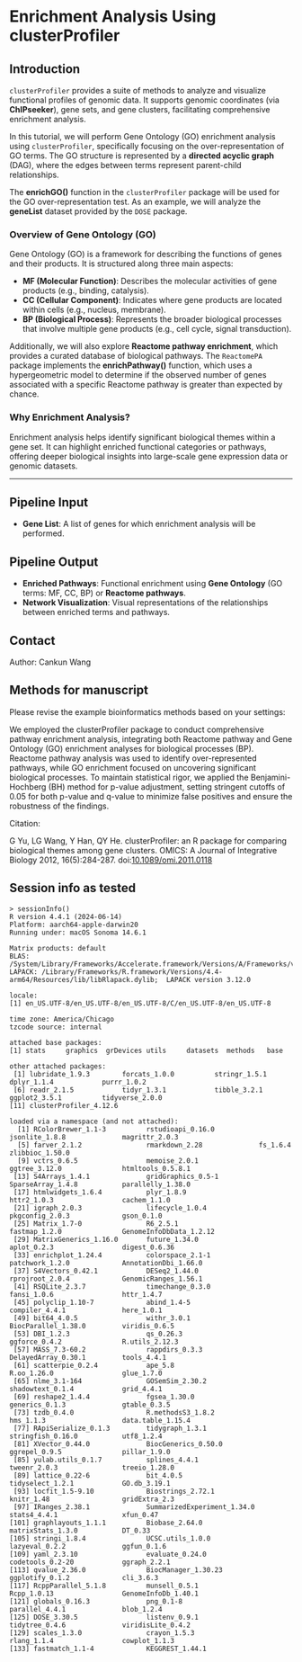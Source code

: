 # Enrichment Analysis Using clusterProfiler

## Introduction

`clusterProfiler` provides a suite of methods to analyze and visualize functional profiles of genomic data. It supports genomic coordinates (via **ChIPseeker**), gene sets, and gene clusters, facilitating comprehensive enrichment analysis.

In this tutorial, we will perform Gene Ontology (GO) enrichment analysis using `clusterProfiler`, specifically focusing on the over-representation of GO terms. The GO structure is represented by a **directed acyclic graph** (DAG), where the edges between terms represent parent-child relationships.

The **enrichGO()** function in the `clusterProfiler` package will be used for the GO over-representation test. As an example, we will analyze the **geneList** dataset provided by the `DOSE` package.

### Overview of Gene Ontology (GO)

Gene Ontology (GO) is a framework for describing the functions of genes and their products. It is structured along three main aspects:

- **MF (Molecular Function)**: Describes the molecular activities of gene products (e.g., binding, catalysis).
- **CC (Cellular Component)**: Indicates where gene products are located within cells (e.g., nucleus, membrane).
- **BP (Biological Process)**: Represents the broader biological processes that involve multiple gene products (e.g., cell cycle, signal transduction).

Additionally, we will also explore **Reactome pathway enrichment**, which provides a curated database of biological pathways. The `ReactomePA` package implements the **enrichPathway()** function, which uses a hypergeometric model to determine if the observed number of genes associated with a specific Reactome pathway is greater than expected by chance.

### Why Enrichment Analysis?

Enrichment analysis helps identify significant biological themes within a gene set. It can highlight enriched functional categories or pathways, offering deeper biological insights into large-scale gene expression data or genomic datasets.

---

## Pipeline Input

- **Gene List**: A list of genes for which enrichment analysis will be performed.

## Pipeline Output

- **Enriched Pathways**: Functional enrichment using **Gene Ontology** (GO terms: MF, CC, BP) or **Reactome pathways**.
- **Network Visualization**: Visual representations of the relationships between enriched terms and pathways.

## Contact

Author: Cankun Wang

## Methods for manuscript

Please revise the example bioinformatics methods based on your settings:

We employed the clusterProfiler package to conduct comprehensive pathway enrichment analysis, integrating both Reactome pathway and Gene Ontology (GO) enrichment analyses for biological processes (BP). Reactome pathway analysis was used to identify over-represented pathways, while GO enrichment focused on uncovering significant biological processes. To maintain statistical rigor, we applied the Benjamini-Hochberg (BH) method for p-value adjustment, setting stringent cutoffs of 0.05 for both p-value and q-value to minimize false positives and ensure the robustness of the findings.

Citation:

G Yu, LG Wang, Y Han, QY He. clusterProfiler: an R package for comparing biological themes among gene clusters. OMICS: A Journal of Integrative Biology 2012, 16(5):284-287. doi:[10.1089/omi.2011.0118](http://dx.doi.org/10.1089/omi.2011.0118)

## Session info as tested

```
> sessionInfo()
R version 4.4.1 (2024-06-14)
Platform: aarch64-apple-darwin20
Running under: macOS Sonoma 14.6.1

Matrix products: default
BLAS:   /System/Library/Frameworks/Accelerate.framework/Versions/A/Frameworks/vecLib.framework/Versions/A/libBLAS.dylib
LAPACK: /Library/Frameworks/R.framework/Versions/4.4-arm64/Resources/lib/libRlapack.dylib;  LAPACK version 3.12.0

locale:
[1] en_US.UTF-8/en_US.UTF-8/en_US.UTF-8/C/en_US.UTF-8/en_US.UTF-8

time zone: America/Chicago
tzcode source: internal

attached base packages:
[1] stats     graphics  grDevices utils     datasets  methods   base

other attached packages:
 [1] lubridate_1.9.3        forcats_1.0.0          stringr_1.5.1          dplyr_1.1.4            purrr_1.0.2
 [6] readr_2.1.5            tidyr_1.3.1            tibble_3.2.1           ggplot2_3.5.1          tidyverse_2.0.0
[11] clusterProfiler_4.12.6

loaded via a namespace (and not attached):
  [1] RColorBrewer_1.1-3          rstudioapi_0.16.0           jsonlite_1.8.8              magrittr_2.0.3
  [5] farver_2.1.2                rmarkdown_2.28              fs_1.6.4                    zlibbioc_1.50.0
  [9] vctrs_0.6.5                 memoise_2.0.1               ggtree_3.12.0               htmltools_0.5.8.1
 [13] S4Arrays_1.4.1              gridGraphics_0.5-1          SparseArray_1.4.8           parallelly_1.38.0
 [17] htmlwidgets_1.6.4           plyr_1.8.9                  httr2_1.0.3                 cachem_1.1.0
 [21] igraph_2.0.3                lifecycle_1.0.4             pkgconfig_2.0.3             gson_0.1.0
 [25] Matrix_1.7-0                R6_2.5.1                    fastmap_1.2.0               GenomeInfoDbData_1.2.12
 [29] MatrixGenerics_1.16.0       future_1.34.0               aplot_0.2.3                 digest_0.6.36
 [33] enrichplot_1.24.4           colorspace_2.1-1            patchwork_1.2.0             AnnotationDbi_1.66.0
 [37] S4Vectors_0.42.1            DESeq2_1.44.0               rprojroot_2.0.4             GenomicRanges_1.56.1
 [41] RSQLite_2.3.7               timechange_0.3.0            fansi_1.0.6                 httr_1.4.7
 [45] polyclip_1.10-7             abind_1.4-5                 compiler_4.4.1              here_1.0.1
 [49] bit64_4.0.5                 withr_3.0.1                 BiocParallel_1.38.0         viridis_0.6.5
 [53] DBI_1.2.3                   qs_0.26.3                   ggforce_0.4.2               R.utils_2.12.3
 [57] MASS_7.3-60.2               rappdirs_0.3.3              DelayedArray_0.30.1         tools_4.4.1
 [61] scatterpie_0.2.4            ape_5.8                     R.oo_1.26.0                 glue_1.7.0
 [65] nlme_3.1-164                GOSemSim_2.30.2             shadowtext_0.1.4            grid_4.4.1
 [69] reshape2_1.4.4              fgsea_1.30.0                generics_0.1.3              gtable_0.3.5
 [73] tzdb_0.4.0                  R.methodsS3_1.8.2           hms_1.1.3                   data.table_1.15.4
 [77] RApiSerialize_0.1.3         tidygraph_1.3.1             stringfish_0.16.0           utf8_1.2.4
 [81] XVector_0.44.0              BiocGenerics_0.50.0         ggrepel_0.9.5               pillar_1.9.0
 [85] yulab.utils_0.1.7           splines_4.4.1               tweenr_2.0.3                treeio_1.28.0
 [89] lattice_0.22-6              bit_4.0.5                   tidyselect_1.2.1            GO.db_3.19.1
 [93] locfit_1.5-9.10             Biostrings_2.72.1           knitr_1.48                  gridExtra_2.3
 [97] IRanges_2.38.1              SummarizedExperiment_1.34.0 stats4_4.4.1                xfun_0.47
[101] graphlayouts_1.1.1          Biobase_2.64.0              matrixStats_1.3.0           DT_0.33
[105] stringi_1.8.4               UCSC.utils_1.0.0            lazyeval_0.2.2              ggfun_0.1.6
[109] yaml_2.3.10                 evaluate_0.24.0             codetools_0.2-20            ggraph_2.2.1
[113] qvalue_2.36.0               BiocManager_1.30.23         ggplotify_0.1.2             cli_3.6.3
[117] RcppParallel_5.1.8          munsell_0.5.1               Rcpp_1.0.13                 GenomeInfoDb_1.40.1
[121] globals_0.16.3              png_0.1-8                   parallel_4.4.1              blob_1.2.4
[125] DOSE_3.30.5                 listenv_0.9.1               tidytree_0.4.6              viridisLite_0.4.2
[129] scales_1.3.0                crayon_1.5.3                rlang_1.1.4                 cowplot_1.1.3
[133] fastmatch_1.1-4             KEGGREST_1.44.1
```
